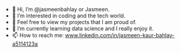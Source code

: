 - 👋 Hi, I’m @jasmeenbahlay or Jasmeen.
- 👀 I’m interested in coding and the tech world.
- 💞 Feel free to view my projects that I am proud of.
- 🌱 I’m currently learning data science and I really enjoy it.
- 📫 How to reach me: www.linkedin.com/in/jasmeen-kaur-bahlay-a5114123a


